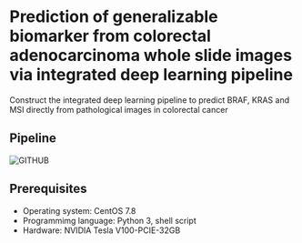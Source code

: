 # Prediction of generalizable biomarker from colorectal adenocarcinoma whole slide images via integrated deep learning pipeline
Construct the integrated deep learning pipeline to predict BRAF, KRAS and MSI directly from pathological images in colorectal cancer
## Pipeline
![GITHUB](https://drive.google.com/file/d/1CX1IKbTKtnKrteWDGX_rI6pYq7O40bSr/view?usp=share_link "p")
## Prerequisites
* Operating system: CentOS 7.8
* Programmimg language: Python 3, shell script
* Hardware: NVIDIA Tesla V100-PCIE-32GB
